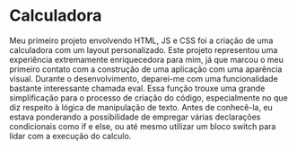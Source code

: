 # Calculadora
Meu primeiro projeto envolvendo HTML, JS e CSS foi a criação de uma calculadora com um layout personalizado. Este projeto representou uma experiência extremamente enriquecedora para mim, já que marcou o meu primeiro contato com a construção de uma aplicação com uma aparência visual. Durante o desenvolvimento, deparei-me com uma funcionalidade bastante interessante chamada eval. Essa função trouxe uma grande simplificação para o processo de criação do código, especialmente no que diz respeito à lógica de manipulação de texto. Antes de conhecê-la, eu estava ponderando a possibilidade de empregar várias declarações condicionais como if e else, ou até mesmo utilizar um bloco switch para lidar com a execução do calculo.
